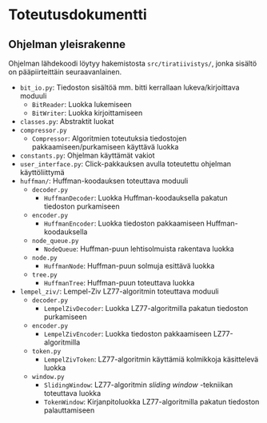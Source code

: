 # Toteutusdokumentti

## Ohjelman yleisrakenne

Ohjelman lähdekoodi löytyy hakemistosta `src/tiratiivistys/`, jonka sisältö on pääpiirteittäin seuraavanlainen.

- `bit_io.py`: Tiedoston sisältöä mm. bitti kerrallaan lukeva/kirjoittava moduuli
    * `BitReader`: Luokka lukemiseen
    * `BitWriter`: Luokka kirjoittamiseen
- `classes.py`: Abstraktit luokat
- `compressor.py`
    * `Compressor`: Algoritmien toteutuksia tiedostojen pakkaamiseen/purkamiseen käyttävä luokka
- `constants.py`: Ohjelman käyttämät vakiot
- `user_interface.py`: Click-pakkauksen avulla toteutettu ohjelman käyttöliittymä
- `huffman/`: Huffman-koodauksen toteuttava moduuli
    * `decoder.py`
      - `HuffmanDecoder`: Luokka Huffman-koodauksella pakatun tiedoston purkamiseen
    * `encoder.py`
      - `HuffmanEncoder`: Luokka tiedoston pakkaamiseen Huffman-koodauksella
    * `node_queue.py`
      - `NodeQueue`: Huffman-puun lehtisolmuista rakentava luokka
    * `node.py`
      - `HuffmanNode`: Huffman-puun solmuja esittävä luokka
    * `tree.py`
      - `HuffmanTree`: Huffman-puun toteuttava luokka
- `lempel_ziv/`: Lempel-Ziv LZ77-algoritmin toteuttava moduuli
    * `decoder.py`
        - `LempelZivDecoder`: Luokka LZ77-algoritmilla pakatun tiedoston purkamiseen
    * `encoder.py`
        - `LempelZivEncoder`: Luokka tiedoston pakkaamiseen LZ77-algoritmilla
    * `token.py`
        - `LempelZivToken`: LZ77-algoritmin käyttämiä kolmikkoja käsittelevä luokka
    * `window.py`
        - `SlidingWindow`: LZ77-algoritmin _sliding window_ -tekniikan toteuttava luokka
        - `TokenWindow`: Kirjanpitoluokka LZ77-algoritmilla pakatun tiedoston palauttamiseen
